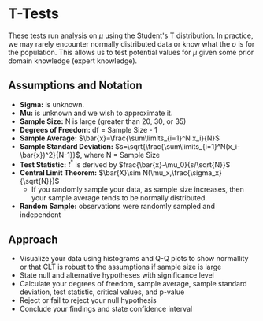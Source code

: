 # T-Tests
These tests run analysis on $\mu$ using the Student's T distribution. In practice, we may rarely encounter normally distributed data or know what the $\sigma$ is for the population. This allows us to test potential values for $\mu$ given some prior domain knowledge (expert knowledge).
## Assumptions and Notation
- **Sigma:** is unknown.
- **Mu:** is unknown and we wish to approximate it.
- **Sample Size:** N is large (greater than 20, 30, or 35)
- **Degrees of Freedom:** df = Sample Size - 1
- **Sample Average:** $\bar{x}=\frac{\sum\limits_{i=1}^N x_i}{N}$
- **Sample Standard Deviation:** $s=\sqrt{\frac{\sum\limits_{i=1}^N(x_i-\bar{x})^2}{N-1}}$, where N = Sample Size
- **Test Statistic:** $t^*$ is derived by $frac{\bar{x}-\mu_0}{s/\sqrt{N}}$
- **Central Limit Theorem:** $\bar{X}\sim N(\mu_x,\frac{\sigma_x}{\sqrt{N}})$
  - If you randomly sample your data, as sample size increases, then your sample average tends to be normally distributed.
- **Random Sample:** observations were randomly sampled and independent
## Approach
- Visualize your data using histograms and Q-Q plots to show normallity or that CLT is robust to the assumptions if sample size is large
- State null and alternative hypotheses with significance level
- Calculate your degrees of freedom, sample average, sample standard deviation, test statistic, critical values, and p-value
- Reject or fail to reject your null hypothesis
- Conclude your findings and state confidence interval
